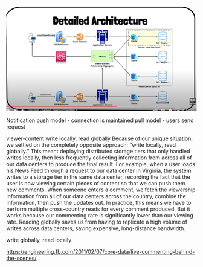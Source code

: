 ![](https://raw.githubusercontent.com/lambda826/My-Notebook/master/999%20Resource/Live%20Commenting.png)

Notification
push model - connection is maintained
pull model - users send request

viewer-content
write locally, read globally
	Because of our unique situation, we settled on the completely opposite approach: “write locally, read globally.” This meant deploying distributed storage tiers that only handled writes locally, then less frequently collecting information from across all of our data centers to produce the final result. For example, when a user loads his News Feed through a request to our data center in Virginia, the system writes to a storage tier in the same data center, recording the fact that the user is now viewing certain pieces of content so that we can push them new comments. When someone enters a comment, we fetch the viewership information from all of our data centers across the country, combine the information, then push the updates out. In practice, this means we have to perform multiple cross-country reads for every comment produced. But it works because our commenting rate is significantly lower than our viewing rate. Reading globally saves us from having to replicate a high volume of writes across data centers, saving expensive, long-distance bandwidth.

write globally, read locally


https://engineering.fb.com/2011/02/07/core-data/live-commenting-behind-the-scenes/



<!--stackedit_data:
eyJoaXN0b3J5IjpbLTE5NDY4NzI0NTAsLTQyNzc4MzY1MCwxOT
cxODk3MjUxLDE5MzA5NDk0OTEsLTE4Njg4Nzk1MzIsNzMwOTk4
MTE2XX0=
-->